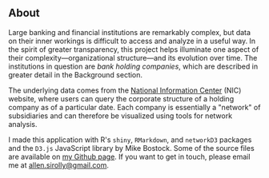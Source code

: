 About
-----

Large banking and financial institutions are remarkably complex, but
data on their inner workings is difficult to access and analyze in a
useful way. In the spirit of greater transparency, this project helps
illuminate one aspect of their complexity—organizational structure—and
its evolution over time. The institutions in question are *bank holding
companies*, which are described in greater detail in the Background
section.

The underlying data comes from the
<a href='https://www.ffiec.gov/nicpubweb/nicweb/nichome.aspx' target='_blank'>National
Information Center</a> (NIC) website, where users can query the
corporate structure of a holding company as of a particular date. Each
company is essentially a "network" of subsidiaries and can therefore be
visualized using tools for network analysis.

I made this application with R's <code>shiny</code>,
<code>RMarkdown</code>, and <code>networkD3</code> packages and the
<code>D3.js</code> JavaScript library by Mike Bostock. Some of the
source files are available on
<a href='https://github.com/sirallen/nic-structure' target='_blank'>my
Github page</a>. If you want to get in touch, please email me at
<a href='mailto:allen.sirolly@gmail.com'>allen.sirolly@gmail.com</a>.
